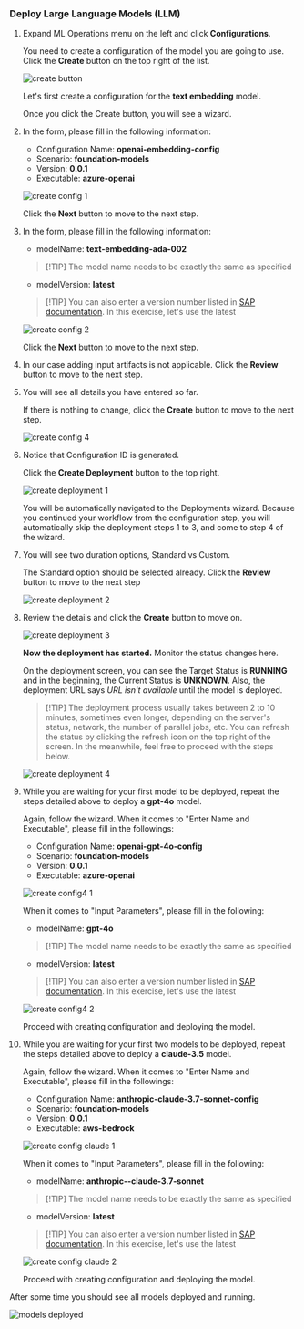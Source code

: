 ### Deploy Large Language Models (LLM) 

1. Expand ML Operations menu on the left and click **Configurations**. 
    
    You need to create a configuration of the model you are going to use. Click the **Create** button on the top right of the list.

    ![create button](img/create-config-button.png)

    Let's first create a configuration for the **text embedding** model.

    Once you click the Create button, you will see a wizard.  

2. In the form, please fill in the following information:

   - Configuration Name: **openai-embedding-config**
   - Scenario: **foundation-models**
   - Version: **0.0.1**
   - Executable: **azure-openai**

   ![create config 1](img/emb-01.png)

    Click the **Next** button to move to the next step. 

3. In the form, please fill in the following information:

   - modelName: **text-embedding-ada-002** 
   > [!TIP] The model name needs to be exactly the same as specified
   - modelVersion: **latest** 
   > [!TIP] You can also enter a version number listed in <a href="https://me.sap.com/notes/3437766" target="_blank">SAP documentation</a>. In this exercise, let's use the latest

   ![create config 2](img/emb-02.png)


   Click the **Next** button to move to the next step.  

4. In our case adding input artifacts is not applicable. Click the **Review** button to move to the next step.

5. You will see all details you have entered so far. 
    
    If there is nothing to change, click the **Create** button to move to the next step. 

    ![create config 4](img/emb-03.png)

6. Notice that Configuration ID is generated.
 
    Click the **Create Deployment** button to the top right.

    ![create deployment 1](img/emb-04.png)

    You will be automatically navigated to the Deployments wizard. 
    Because you continued your workflow from the configuration step, you will automatically skip the deployment steps 1 to 3, and come to step 4 of the wizard. 

7. You will see two duration options, Standard vs Custom.  
   
    The Standard option should be selected already. Click the **Review** button to move to the next step

    ![create deployment 2](img/emb-04-2.png)

8. Review the details and click the **Create** button to move on. 

    ![create deployment 3](img/emb-05.png)

    **Now the deployment has started.** Monitor the status changes here. 

    On the deployment screen, you can see the Target Status is **RUNNING** and in the beginning, the Current Status is **UNKNOWN**.  Also, the deployment URL says *URL isn't available* until the model is deployed. 

    > [!TIP] The deployment process usually takes between 2 to 10 minutes, sometimes even longer, depending on the server's status, network, the number of parallel jobs, etc.  You can refresh the status by clicking the refresh icon on the top right of the screen. In the meanwhile, feel free to proceed with the steps below.

    ![create deployment 4](img/emb-06.png)

9. While you are waiting for your first model to be deployed, repeat the steps detailed above to deploy a **gpt-4o** model. 

    Again, follow the wizard. When it comes to "Enter Name and Executable", please fill in the followings:

    - Configuration Name: **openai-gpt-4o-config**
    - Scenario: **foundation-models**
    - Version: **0.0.1**
    - Executable: **azure-openai**

    ![create config4 1](img/gpt4-c1.png)

    When it comes to "Input Parameters", please fill in the following:

    - modelName: **gpt-4o** 
    > [!TIP] The model name needs to be exactly the same as specified
    - modelVersion: **latest** 
    > [!TIP] You can also enter a version number listed in <a href="https://me.sap.com/notes/3437766" target="_blank">SAP documentation</a>. In this exercise, let's use the latest

    ![create config4 2](img/gpt4-c2.png)

    Proceed with creating configuration and deploying the model.


10. While you are waiting for your first two models to be deployed, repeat the steps detailed above to deploy a **claude-3.5** model. 

    Again, follow the wizard. When it comes to "Enter Name and Executable", please fill in the followings:

    - Configuration Name: **anthropic-claude-3.7-sonnet-config**
    - Scenario: **foundation-models**
    - Version: **0.0.1**
    - Executable: **aws-bedrock**

    ![create config claude 1](img/dp-1-claude35.png) 

    When it comes to "Input Parameters", please fill in the following:

    - modelName: **anthropic--claude-3.7-sonnet** 
    > [!TIP] The model name needs to be exactly the same as specified
    - modelVersion: **latest** 
    > [!TIP] You can also enter a version number listed in <a href="https://me.sap.com/notes/3437766" target="_blank">SAP documentation</a>. In this exercise, let's use the latest

    ![create config claude 2](img/dp-2-claude35.png) 

    Proceed with creating configuration and deploying the model.

After some time you should see all models deployed and running. 

![models deployed](img/dp-4-all-models.png)


